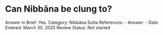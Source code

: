 # Can Nibbāna be clung to?

Answer in Brief: Yes.
 Category: Nibbāna
Sutta References: -
Answer: -
Date Entered: March 30, 2025
Review Status: Not started

<!-- 

Notes:

Sutta where Buddha speaks with Ananda about the foremost clinging being the cessation of perception and feeling, which seems to challenge the idea that Nibbana can be clung to, because surely it would be then the foremost clinging.

 -->